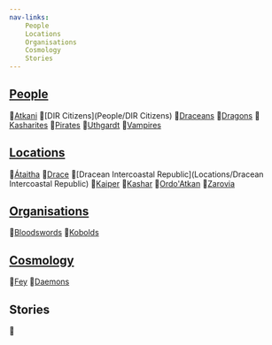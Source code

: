 ```yaml
---
nav-links: 
    People
	Locations
	Organisations
	Cosmology
	Stories
---
```



## [People](People)
📑[Atkani](People/Atkani)
📑[DIR Citizens](People/DIR Citizens)
📑[Draceans](People/Draceans)
📑[Dragons](People/Dragons)
📑[Kasharites](People/Kasharites)
📑[Pirates](People/Pirates)
📑[Uthgardt](People/Uthgardt)
📑[Vampires](People/Vampires)

## [Locations](Locations)
📑[Átaitha](Locations/Átaitha)
📑[Drace](Locations/Drace)
📑[Dracean Intercoastal Republic](Locations/Dracean Intercoastal Republic)
📑[Kaiper](Locations/Kaiper)
📑[Kashar](Locations/Kashar)
📑[Ordo'Atkan](Locations/Ordo'Atkan)
📑[Zarovia](Locations/Zarovia)

## [Organisations](Organisations)
📑[Bloodswords](Organisations/Bloodswords)
📑[Kobolds](Organisations/Kobolds)

## [Cosmology](Cosmology)
📑[Fey](Cosmology/Fey)
📑[Daemons](Cosmology/Daemons)

## Stories
📑[](Stories)